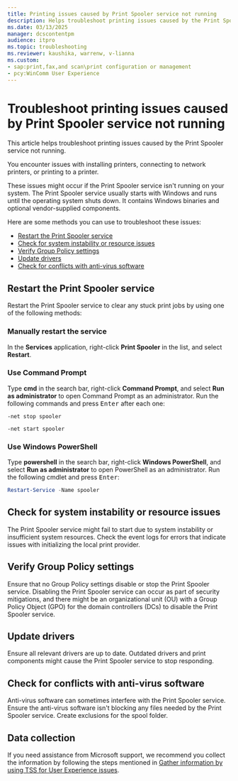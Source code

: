 ```yaml
---
title: Printing issues caused by Print Spooler service not running
description: Helps troubleshoot printing issues caused by the Print Spooler service not running.
ms.date: 03/13/2025
manager: dcscontentpm
audience: itpro
ms.topic: troubleshooting
ms.reviewer: kaushika, warrenw, v-lianna
ms.custom:
- sap:print,fax,and scan\print configuration or management
- pcy:WinComm User Experience
---
```

# Troubleshoot printing issues caused by Print Spooler service not running

This article helps troubleshoot printing issues caused by the Print Spooler service not running.

You encounter issues with installing printers, connecting to network printers, or printing to a printer.

These issues might occur if the Print Spooler service isn't running on your system. The Print Spooler service usually starts with Windows and runs until the operating system shuts down. It contains Windows binaries and optional vendor-supplied components.

Here are some methods you can use to troubleshoot these issues:

- [Restart the Print Spooler service](#restart-the-print-spooler-service)
- [Check for system instability or resource issues](#check-for-system-instability-or-resource-issues)
- [Verify Group Policy settings](#verify-group-policy-settings)
- [Update drivers](#update-drivers)
- [Check for conflicts with anti-virus software](#check-for-conflicts-with-anti-virus-software)

## Restart the Print Spooler service

Restart the Print Spooler service to clear any stuck print jobs by using one of the following methods:

### Manually restart the service

In the **Services** application, right-click **Print Spooler** in the list, and select **Restart**.

### Use Command Prompt

Type **cmd** in the search bar, right-click **Command Prompt**, and select **Run as administrator** to open Command Prompt as an administrator. Run the following commands and press <kbd>Enter</kbd> after each one:

```console
-net stop spooler
```

```console
-net start spooler
```

### Use Windows PowerShell

Type **powershell** in the search bar, right-click **Windows PowerShell**, and select **Run as administrator** to open PowerShell as an administrator. Run the following cmdlet and press <kbd>Enter</kbd>:

```powershell
Restart-Service -Name spooler
```

## Check for system instability or resource issues

The Print Spooler service might fail to start due to system instability or insufficient system resources. Check the event logs for errors that indicate issues with initializing the local print provider.

## Verify Group Policy settings

Ensure that no Group Policy settings disable or stop the Print Spooler service. Disabling the Print Spooler service can occur as part of security mitigations, and there might be an organizational unit (OU) with a Group Policy Object (GPO) for the domain controllers (DCs) to disable the Print Spooler service.

## Update drivers

Ensure all relevant drivers are up to date. Outdated drivers and print components might cause the Print Spooler service to stop responding.

## Check for conflicts with anti-virus software

Anti-virus software can sometimes interfere with the Print Spooler service. Ensure the anti-virus software isn't blocking any files needed by the Print Spooler service. Create exclusions for the spool folder.

## Data collection

If you need assistance from Microsoft support, we recommend you collect the information by following the steps mentioned in [Gather information by using TSS for User Experience issues](../../windows-client/windows-tss/gather-information-using-tss-user-experience.md#printing).
